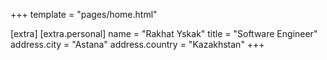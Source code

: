 +++
template = "pages/home.html"

[extra]
[extra.personal]
name = "Rakhat Yskak"
title = "Software Engineer"
address.city = "Astana"
address.country = "Kazakhstan"
+++
